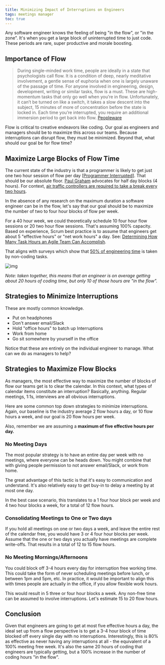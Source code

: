 ```yaml
---
title: Minimizing Impact of Interruptions on Engineers
tags: meetings manager
toc: true
---
```


Any software engineer knows the feeling of being "in the flow", or
"in the zone". It's when you get a large block of uninterrupted time to just
code. These periods are rare, super productive and morale boosting.

## Importance of Flow

> During single-minded work time, people are ideally in a state that psychologists call flow. It is a condition of deep, nearly meditative involvement, a gentle sense of euphoria when one is largely unaware of the passage of time. For anyone involved in engineering, design, development, writing or similar tasks, flow is a must. These are high-momentum tasks that only go well when you’re in flow. Unfortunately, it can’t be turned on like a switch, it takes a slow descent into the subject, 15 minutes of more of concentration before the state is locked in. Each time you’re interrupted, you require an additional immersion period to get back into flow. [Peopleware](https://www.amazon.com/Peopleware-Productive-Projects-Teams-Second/dp/0932633439)

Flow is critical to creative endeavors like coding. Our goal as engineers and
managers should be to maximize this across our teams. Because interruptions can
disrupt flow, they must be minimized. Beyond that, what should our goal be
for flow time?


## Maximize Large Blocks of Flow Time

The current state of the industry is that a programmer is likely to get just
one two hour session of flow per day [[Programmer Interrupted](http://blog.ninlabs.com/2013/01/programmer-interrupted/)]. That
should be our absolute floor. [Paul Graham](http://www.paulgraham.com/makersschedule.html) advocates for half day blocks (4 hours). For context, [air traffic controllers
are required to take a break every two hours](https://www.quora.com/What-is-a-typical-shift-length-for-an-air-traffic-controller).

In the absence of any research on the maximum duration a software engineer can
be in the flow, let's say that our goal should be to maximize the number of
two to four hour blocks of flow per week.

For a 40 hour week, we could theoretically schedule 10 four hour flow sessions
or 20 two hour flow sessions. That's assuming 100% capacity. Based on experience,
Scrum best practice is to assume that engineers get about 5 "effective hours"
 or "net work hours" a day. See: [Determining How Many Task Hours an Agile Team Can Accomplish](https://www.leadingagile.com/2011/05/determining-how-many-task-hours-an-agile-team-can-accomplish/).

That aligns with surveys which show that [50% of engineering time](http://www.infoworld.com/article/2613762/application-development/software-engineers-spend-lots-of-time-not-building-software.html) is taken by non-coding tasks.

![img](http://images.techhive.com/images/idge/imported/article/ifw/2013/04/08/elasticcloud_swengineer_hours-100422926-orig.png)

*Note: taken together, this means that an engineer is on average getting about
20 hours of coding time, but only 10 of those hours are "in the flow".*


## Strategies to Minimize Interruptions

These are mostly common knowledge.

- Put on headphones
- Don't answer email/Slack
- Hold "office hours" to batch up Interruptions
- Work from home
- Go sit somewhere by yourself in the office

Notice that these are entirely on the individual engineer to manage. What
can we do as managers to help?


## Strategies to Maximize Flow Blocks

As managers, the most effective way to maximize the number of blocks of flow
our teams get is to clear the calendar. In this context, what types of calendar
items constitute an interruption? Basically, anything. Regular meetings, 1:1s,
interviews are all obvious interruptions.

Here are some common top down strategies to minimize interruptions. Again, our
baseline is the industry average 2 flow hours a day, or 10 flow hours a week,
and our goal is 20 flow hours per week.

Also, remember we are assuming a **maximum of five effective hours per day.**

### No Meeting Days

The most popular strategy is to have an entire day per week with no meetings,
where everyone can be heads down. You might combine that with giving people
permission to not answer email/Slack, or work from home.

The great advantage of this tactic is that it's easy to communication and
understand. It's also relatively easy to get buy-in to delay a meeting by at
most one day.

In the best case scenario, this translates to a 1 four hour block
per week and 4 two hour blocks a week, for a total of 12 flow hours.

### Consolidating Meetings to One or Two days

If you hold all meetings on one or two days a week, and leave the entire rest
of the calendar free, you would have 3 or 4 four hour blocks per week. Assume
that the one or two days you actually have meetings are complete write-offs.
That results in a total of 12 to 15 flow hours.

### No Meeting Mornings/Afternoons

You could block off 3-4 hours every day for interruption free working
time. This could take the form of never scheduling meetings before lunch,
or between 1pm and 5pm, etc. In practice, it would be important to align
this with times people are actually in the office, if you allow flexible work
hours.

This would result in 5 three or four hour blocks a week. Any non-free time
can be assumed to involve interruptions. Let's estimate 15 to 20 flow hours.

## Conclusion

Given that engineers are going to get at most five effective hours a day, the
ideal set up from a flow perspective is to get a 3-4 hour block of time blocked off
every single day with no interruptions. Interestingly, this is 80% as effective
as never having any interruptions at all - the equivalent of a 100% meeting
free week. It's also the same 20 hours of coding that engineers are typically
getting, but a 100% increase in the number of coding hours "in the flow".
